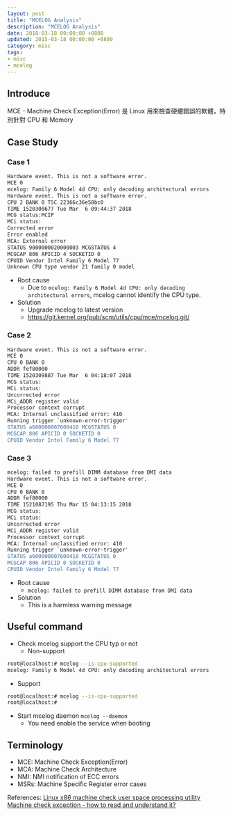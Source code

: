 ```yaml
---
layout: post
title: "MCELOG Analysis"
description: "MCELOG Analysis"
date: 2018-03-18 00:00:00 +0800
updated: 2015-03-18 00:00:00 +0800
category: misc
tags: 
- misc
- mcelog
---
```


## Introduce
MCE - Machine Check Exception(Error) 是 Linux 用來檢查硬體錯誤的軟體，特別針對 CPU 和 Memory

## Case Study 
### Case 1 
```bash
Hardware event. This is not a software error.
MCE 0
mcelog: Family 6 Model 4d CPU: only decoding architectural errors
Hardware event. This is not a software error.
CPU 2 BANK 0 TSC 22366c36e58bc0
TIME 1520300677 Tue Mar  6 09:44:37 2018
MCG status:MCIP
MCi status:
Corrected error
Error enabled
MCA: External error
STATUS 9000000020000003 MCGSTATUS 4
MCGCAP 806 APICID 4 SOCKETID 0
CPUID Vendor Intel Family 6 Model 77
Unknown CPU type vendor 21 family 0 model 
```
- Root cause
  - Due to `mcelog: Family 6 Model 4d CPU: only decoding architectural errors`, mcelog cannot identify the CPU type.
- Solution
  - Upgrade mcelog to latest version
  - https://git.kernel.org/pub/scm/utils/cpu/mce/mcelog.git/

### Case 2
```bash
Hardware event. This is not a software error.
MCE 0
CPU 0 BANK 0
ADDR fef80000
TIME 1520309887 Tue Mar  6 04:18:07 2018
MCG status:
MCi status:
Uncorrected error
MCi_ADDR register valid
Processor context corrupt
MCA: Internal unclassified error: 410
Running trigger `unknown-error-trigger'
STATUS a600000007600410 MCGSTATUS 0
MCGCAP 806 APICID 0 SOCKETID 0
CPUID Vendor Intel Family 6 Model 77
```

### Case 3
```bash
mcelog: failed to prefill DIMM database from DMI data
Hardware event. This is not a software error.
MCE 0
CPU 0 BANK 0
ADDR fef80000
TIME 1521087195 Thu Mar 15 04:13:15 2018
MCG status:
MCi status:
Uncorrected error
MCi_ADDR register valid
Processor context corrupt
MCA: Internal unclassified error: 410
Running trigger `unknown-error-trigger'
STATUS a600000007600410 MCGSTATUS 0
MCGCAP 806 APICID 0 SOCKETID 0
CPUID Vendor Intel Family 6 Model 77
```
- Root cause
  - `mcelog: failed to prefill DIMM database from DMI data`
- Solution
  - This is a harmless warning message

## Useful command
- Check mcelog support the CPU typ or not
  - Non-support
```bash
root@localhost:# mcelog --is-cpu-supported
mcelog: Family 6 Model 4d CPU: only decoding architectural errors
```
  - Support 
```bash
root@localhost:# mcelog --is-cpu-supported
root@localhost:#
```
- Start mcelog daemon
`mcelog --daemon`
  - You need enable the service when booting

## Terminology
- MCE: Machine Check Exception(Error)
- MCA: Machine Check Architecture
- NMI: NMI notification of ECC errors
- MSRs: Machine Specific Register error cases

References: 
[Linux x86 machine check user space processing utility](1)
[Machine check exception - how to read and understand it?](2)

[1]: https://kernel.googlesource.com/pub/scm/utils/cpu/mce/mcelog/
[2]: https://superuser.com/questions/286504/machine-check-exception-how-to-read-and-understand-it
